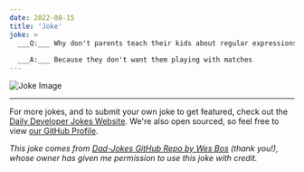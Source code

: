 ```yaml
---
date: 2022-08-15
title: 'Joke'
joke: >
  ___Q:___ Why don't parents teach their kids about regular expressions?
  
  ___A:___ Because they don't want them playing with matches
---
```



![Joke Image](https://private.xtrp.io/projects/DailyDeveloperJokes/public_image_server/images/5e12591b4fccd.png)

---

For more jokes, and to submit your own joke to get featured, check out the [Daily Developer Jokes Website](https://dailydeveloperjokes.github.io/). We're also open sourced, so feel free to view [our GitHub Profile](https://github.com/dailydeveloperjokes).


_This joke comes from [Dad-Jokes GitHub Repo by Wes Bos](https://github.com/wesbos/dad-jokes) (thank you!), whose owner has given me permission to use this joke with credit._

<!--
Joke text:
**Q:** Why don't parents teach their kids about regular expressions?

**A:** Because they don't want them playing with matches
 -->



